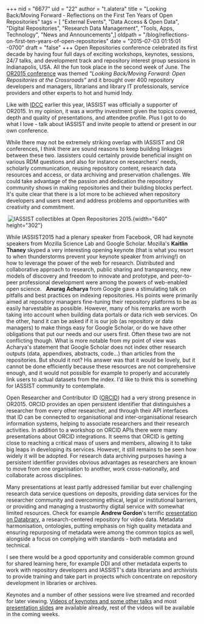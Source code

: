 +++
nid = "6677"
uid = "22"
author = "t.alatera"
title = "Looking Back/Moving Forward - Reflections on the First Ten Years of Open Repositories"
tags = [ "External Events", "Data Access & Open Data", "Digital Repositories", "Research Data Management", "Tools, Apps, Technology", "News and Announcements",]
oldpath = "/blog/reflections-on-first-ten-years-of-open-repositories"
date = "2015-07-03 01:15:01 -0700"
draft = "false"
+++
Open Repositories conference celebrated its first decade by having four
full days of exciting workshops, keynotes, sessions, 24/7 talks, and
development track and repository interest group sessions in
Indianapolis, USA. All the fun took place in the second week of June.
The [OR2015 conference](http://www.or2015.net/ "Open Repositories 2015")
was themed *"Looking Back/Moving Forward: Open Repositories at the
Crossroads"* and it brought over 400 repository developers and
managers, librarians and library IT professionals, service providers and
other experts to hot and humid Indy.

Like with
[IDCC](http://www.dcc.ac.uk/events/international-digital-curation-conference-idcc "International Digital Curation Conference (IDCC)")
earlier this year, IASSIST was officially a supporter of OR2015. In my
opinion, it was a worthy investment given the topics covered, depth and
quality of presentations, and attendee profile. Plus I got to do what I
love - talk about IASSIST and invite people to attend or present in our
own conference.

While there may not be extremely striking overlap with IASSIST and OR
conferences, I think there are sound reasons to keep building linkages
between these two. Iassisters could certainly provide beneficial insight
on various RDM questions and also for instance on researchers' needs,
scholarly communication, reusing repository content, research data
resources and access, or data archiving and preservation challenges. We
could take advantage of the passion and dedication the repository
community shows in making repositories and their building blocks
perfect. It's quite clear that there is a lot more to be achieved when
repository developers and users meet and address problems and
opportunities with creativity and commitment.

 ![](/img/blog/iassistdata_please-drop-by-or-drop-us-a-line.jpg "IASSIST collectibles at Open Repositories 2015."){width="640"
height="302"}

While IASSIST2015 had a plenary speaker from Facebook, OR had keynote
speakers from Mozilla Science Lab and Google Scholar. Mozilla's
**Kaitlin Thaney** skyped a very interesting opening keynote (that is
what you resort to when thunderstorms prevent your keynote speaker from
arriving!) on how to leverage the power of the web for research.
Distributed and collaborative approach to research, public sharing and
transparency, new models of discovery and freedom to innovate and
prototype, and peer-to-peer professional development were among the
powers of web-enabled open science.
 
**Anurag Acharya** from Google gave a stimulating talk on pitfalls and
best practices on indexing repositories. His points were primarily aimed
at repository managers fine-tuning their repository platforms to be as
easily harvestable as possible. However, many of his remarks are worth
taking into account when building data portals or data rich web
services. On the other, hand it can be asked if it is our job (as
repository or data managers) to make things easy for Google Scholar, or
do we have other obligations that put our needs and our users first.
Often these two are not conflicting though. What is more notable from my
point of view was Acharya's statement that Google Scholar does not
index other research outputs (data, appendixes, abstracts, code...) than
articles from the repositories. But should it not? His answer was that
it would be lovely, but it cannot be done efficiently because these
resources are not comprehensive enough, and it would not possible for
example to properly and accurately link users to actual datasets from
the index. I'd like to think this is something for IASSIST community to
contemplate.

Open Researcher and Contributor ID ([ORCID](http://orcid.org/ "ORCID"))
had a very strong presence in OR2015. ORCID provides an open persistent
identifier that distinguishes a researcher from every other researcher,
and through their API interfaces that ID can be connected to
organisational and inter-organisational research information systems,
helping to associate researchers and their research activities. In
addition to a workshop on ORCID APIs there were many presentations about
ORCID integrations. It seems that ORCID is getting close to reaching a
critical mass of users and members, allowing it to take big leaps in
developing its services. However, it still remains to be seen how widely
it will be adopted. For research data archiving purposes having a
persistent identifier provides obvious advantages as researchers are
known to move from one organisation to another, work cross-nationally,
and collaborate across disciplines.

Many presentations at least partly addressed familiar but ever
challenging research data service questions on deposits, providing data
services for the researcher community and overcoming ethical, legal or
institutional barriers, or providing and managing a trustworthy digital
service with somewhat limited resources. Check for example **Andrew
Gordon**'s terrific [presentation on
Databrary](https://www.conftool.com/or2015/index.php?page=browseSessions&form_session=54&mode=list "Drew Gordon on Databrary / OR2015"),
a research-centered repository for video data. Metadata harmonisation,
ontologies, putting emphasis on high quality metadata and ensuring
repurposing of metadata were among the common topics as well, alongside
a focus on complying with standards - both metadata and technical.

I see there would be a good opportunity and considerable common ground
for shared learning here, for example DDI and other metadata experts to
work with repository developers and IASSIST's data librarians and
archivists to provide training and take part in projects which
concentrate on repository development in libraries or archives.

Keynotes and a number of other sessions were live streamed and recorded
for later viewing. [Videos of keynotes and some other
talks](https://media.dlib.indiana.edu/catalog?f%5Bcollection_ssim%5D%5B%5D=Open+Repositories+2015 "Recorded presentations from OR2015")
and most [presentation
slides](https://www.conftool.com/or2015/index.php?page=browseSessions&mode=list "Presentation slides from OR2015")
are available already, rest of the videos will be available in the
coming weeks.
